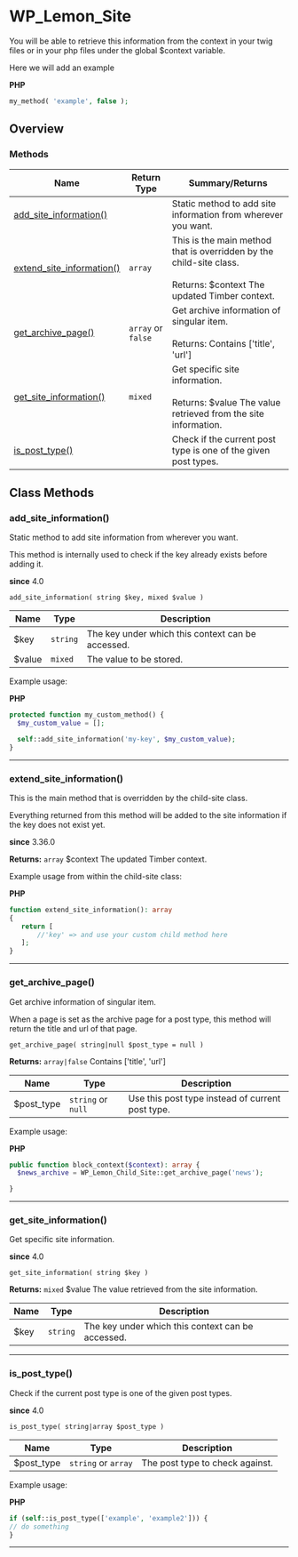 # WP_Lemon_Site

You will be able to retrieve this information from the context in your twig files or in your php files under the global $context variable.

<!--more-->

Here we will add an example

**PHP**

```php
my_method( 'example', false );
```

## Overview

### Methods

<div class="table-methods table-responsive">

| Name                                                                                   | Return Type                                         | Summary/Returns                                                                                                                                                                                                                                |
| -------------------------------------------------------------------------------------- | --------------------------------------------------- | ---------------------------------------------------------------------------------------------------------------------------------------------------------------------------------------------------------------------------------------------- |
| <span class="method-name">[add_site_information()](#add_site_information)</span>       | <span class="method-type"></span>                   | <span class="method-description">Static method to add site information from wherever you want.</span>                                                                                                                                          |
| <span class="method-name">[extend_site_information()](#extend_site_information)</span> | <span class="method-type">`array`</span>            | <span class="method-description">This is the main method that is overridden by the child-site class.<br/><br/><span class="method-return"><span class="method-return-label">Returns:</span> $context The updated Timber context.</span></span> |
| <span class="method-name">[get_archive_page()](#get_archive_page)</span>               | <span class="method-type">`array` or `false`</span> | <span class="method-description">Get archive information of singular item.<br/><br/><span class="method-return"><span class="method-return-label">Returns:</span> Contains ['title', 'url']</span></span>                                      |
| <span class="method-name">[get_site_information()](#get_site_information)</span>       | <span class="method-type">`mixed`</span>            | <span class="method-description">Get specific site information.<br/><br/><span class="method-return"><span class="method-return-label">Returns:</span> $value The value retrieved from the site information.</span></span>                     |
| <span class="method-name">[is_post_type()](#is_post_type)</span>                       | <span class="method-type"></span>                   | <span class="method-description">Check if the current post type is one of the given post types.</span>                                                                                                                                         |

</div>

## Class Methods

### add_site_information()

Static method to add site information from wherever you want.

This method is internally used to check if the key already exists before adding it.

**since** 4.0

`add_site_information( string $key, mixed $value )`

<div class="table-responsive">

| Name   | Type     | Description                                       |
| ------ | -------- | ------------------------------------------------- |
| $key   | `string` | The key under which this context can be accessed. |
| $value | `mixed`  | The value to be stored.                           |

</div>

Example usage:

**PHP**

```php
protected function my_custom_method() {
  $my_custom_value = [];

  self::add_site_information('my-key', $my_custom_value);
}
```

---

### extend_site_information()

This is the main method that is overridden by the child-site class.

Everything returned from this method will be added to the site information if the key does not exist yet.

**since** 3.36.0

**Returns:** `array` $context The updated Timber context.

Example usage from within the child-site class:

**PHP**

```php
function extend_site_information(): array
{
   return [
       //'key' => and use your custom child method here
   ];
}
```

---

### get_archive_page()

Get archive information of singular item.

When a page is set as the archive page for a post type, this method will return the title and url of that page.

`get_archive_page( string|null $post_type = null )`

**Returns:** `array|false` Contains ['title', 'url']

<div class="table-responsive">

| Name       | Type               | Description                                      |
| ---------- | ------------------ | ------------------------------------------------ |
| $post_type | `string` or `null` | Use this post type instead of current post type. |

</div>

Example usage:

**PHP**

```php
public function block_context($context): array {
  $news_archive = WP_Lemon_Child_Site::get_archive_page('news');

}
```

---

### get_site_information()

Get specific site information.

**since** 4.0

`get_site_information( string $key )`

**Returns:** `mixed` $value The value retrieved from the site information.

<div class="table-responsive">

| Name | Type     | Description                                       |
| ---- | -------- | ------------------------------------------------- |
| $key | `string` | The key under which this context can be accessed. |

</div>

---

### is_post_type()

Check if the current post type is one of the given post types.

**since** 4.0

`is_post_type( string|array $post_type )`

<div class="table-responsive">

| Name       | Type                | Description                     |
| ---------- | ------------------- | ------------------------------- |
| $post_type | `string` or `array` | The post type to check against. |

</div>

Example usage:

**PHP**

```php
if (self::is_post_type(['example', 'example2'])) {
// do something
}
```

---
